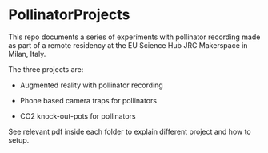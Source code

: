 # PollinatorProjects



This repo documents a series of experiments with pollinator recording made as part of 
a remote residency at the EU Science Hub JRC Makerspace in Milan, Italy.

The three projects are:

- Augmented reality with pollinator recording

- Phone based camera traps for pollinators

- CO2 knock-out-pots for pollinators

See relevant pdf inside each folder to explain different project and how to setup.
